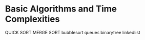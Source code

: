 # Basic Algorithms and Time Complexities 
QUICK SORT
MERGE SORT
bubblesort
queues
binarytree
linkedlist

